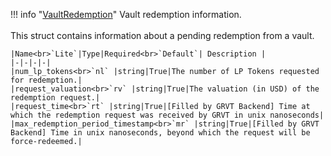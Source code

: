 !!! info "[VaultRedemption](/../../schemas/vault_redemption)"
    Vault redemption information.<br><br>This struct contains information about a pending redemption from a vault.<br>

    |Name<br>`Lite`|Type|Required<br>`Default`| Description |
    |-|-|-|-|
    |num_lp_tokens<br>`nl` |string|True|The number of LP Tokens requested for redemption.|
    |request_valuation<br>`rv` |string|True|The valuation (in USD) of the redemption request.|
    |request_time<br>`rt` |string|True|[Filled by GRVT Backend] Time at which the redemption request was received by GRVT in unix nanoseconds|
    |max_redemption_period_timestamp<br>`mr` |string|True|[Filled by GRVT Backend] Time in unix nanoseconds, beyond which the request will be force-redeemed.|
